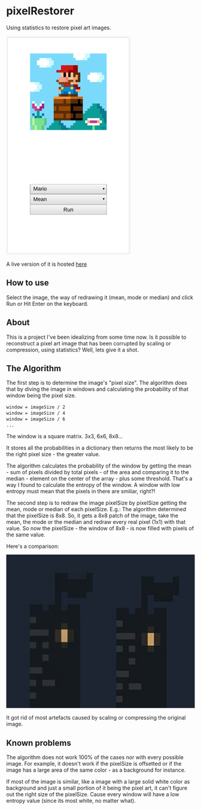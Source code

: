 # pixelRestorer

Using statistics to restore pixel art images.

![pixelRestorer](screenshot.png)

A live version of it is hosted [here](https://victorribeiro.com/pixelRestorer)

## How to use

Select the image, the way of redrawing it (mean, mode or median) and click Run or Hit Enter on the keyboard.

## About 

This is a project I've been idealizing from some time now. Is it possible to reconstruct a pixel art image that has been corrupted by scaling or compression, using statistics? Well, lets give it a shot.

## The Algorithm

The first step is to determine the image's "pixel size". The algorithm does that by diving the image in windows and calculating the probability of that window being the pixel size.

```
window = imageSize / 2
window = imageSize / 4
window = imageSize / 6
...
```

The window is a square matrix. 3x3, 6x6, 8x8...

It stores all the probabilities in a dictionary then returns the most likely to be the right pixel size - the greater value.

The algorithm calculates the probability of the window by getting the mean - sum of pixels divided by total pixels - of the area and comparing it to the median - element on the center of the array - plus some threshold. That's a way I found to calculate the entropy of the window. A window with low entropy must mean that the pixels in there are smiliar, right?!

The second step is to redraw the image pixelSize by pixelSize getting the mean, mode or median of each pixelSize. E.g.: The algorithm determined that the pixelSize is 8x8. So, it gets a 8x8 patch of the image, take the mean, the mode or the median and redraw every real pixel (1x1) with that value. So now the pixelSize - the window of 8x8 - is now filled with pixels of the same value.

Here's a comparison:

![pixelRestorer](comparison.png)

It got rid of most artefacts caused by scaling or compressing the original image.

## Known problems

The algorithm does not work 100% of the cases nor with every possible image. For example, it doesn't work if the pixelSize is offsetted or if the image has a large area of the same color - as a background for instance.

If most of the image is similar, like a image with a large solid white color as background and just a small portion of it being the pixel art, it can't figure out the right size of the pixelSize. Cause every window will have a low entropy value (since its most white, no matter what).
